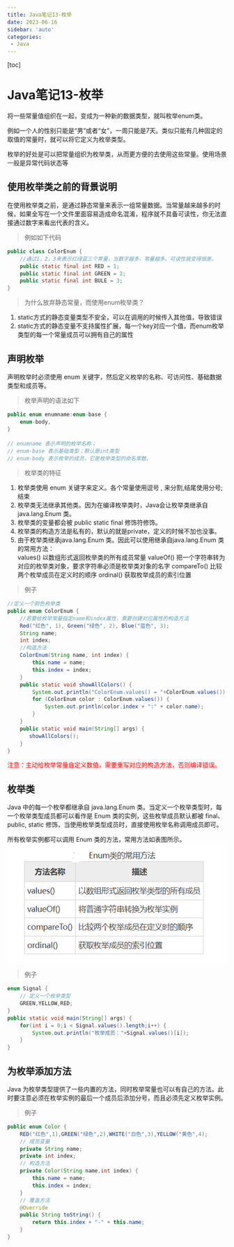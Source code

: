 ```yaml
---
title: Java笔记13-枚举
date: 2023-06-16
sidebar: 'auto'
categories: 
 - Java
---
```


[toc]

# Java笔记13-枚举

将一些常量值组织在一起，变成为一种新的数据类型，就叫枚举enum类。

例如一个人的性别只能是“男”或者“女”，一周只能是7天。类似只能有几种固定的取值的常量时，就可以将它定义为枚举类型。

枚举的好处是可以把常量组织为枚举类，从而更方便的去使用这些常量。使用场景一般是异常代码状态等

## 使用枚举类之前的背景说明

在使用枚举类之前，是通过静态常量来表示一组常量数据。当常量越来越多的时候，如果全写在一个文件里面容易造成命名混淆，程序就不具备可读性，你无法直接通过数字来看出代表的含义。

> 例如如下代码
```java
public class ColorEnum {
    //通过1，2，3来表示红绿蓝三个常量，当数字越多，常量越多。可读性就变得很差。
    public static final int RED = 1;
    public static final int GREEN = 2;
    public static final int BULE = 3;
}
```

> 为什么放弃静态常量，而使用enum枚举类？
1. static方式的静态变量类型不安全，可以在调用的时候传入其他值，导致错误
2. static方式的静态变量不支持属性扩展，每一个key对应一个值，而enum枚举类型的每一个常量成员可以拥有自己的属性

## 声明枚举

声明枚举时必须使用 enum 关键字，然后定义枚举的名称、可访问性、基础数据类型和成员等。

> 枚举声明的语法如下
```java
public enum enumname:enum-base {
    enum-body,
}

// enumname 表示声明的枚举名称；
// enum-base 表示基础类型；默认是int类型
// enum-body 表示枚举的成员，它是枚举类型的命名常数。
```

> 枚举类的特征
1. 枚举类使用 enum 关键字来定义。各个常量使用逗号 , 来分割,结尾使用分号;结束
3. 枚举类无法继承其他类。因为在编译枚举类时，Java会让枚举类继承自 java.lang.Enum 类。
4. 枚举类的变量都会被 public static final 修饰符修饰。
5. 枚举类的构造方法是私有的，默认的就是private，定义的时候不加也没事。
6. 由于枚举类继承java.lang.Enum 类。因此可以使用继承自java.lang.Enum 类的常用方法：    
    values()	以数组形式返回枚举类的所有成员常量
    valueOf()	把一个字符串转为对应的枚举类对象，要求字符串必须是枚举类对象的名字
    compareTo()	比较两个枚举成员在定义时的顺序
    ordinal()	获取枚举成员的索引位置

> 例子
```java
//定义一个颜色枚举类
public enum ColorEnum {
    //若要给枚举常量指定name和index属性，需要创建对应属性的构造方法
    Red("红色", 1), Green("绿色", 2), Blue("蓝色", 3);
    String name;
    int index;
    //构造方法
    ColorEnum(String name, int index) {
        this.name = name;
        this.index = index;
    }
    public static void showAllColors() {
        System.out.println("ColorEnum.values() = "+ColorEnum.values());
        for (ColorEnum color : ColorEnum.values()) {
            System.out.println(color.index + ":" + color.name);
        }
    }
    public static void main(String[] args) {
       showAllColors();
    }
}
```

<span style="color: red;">注意：主动给枚举常量自定义数值，需要重写对应的构造方法，否则编译错误。</span>

## 枚举类

Java 中的每一个枚举都继承自 java.lang.Enum 类。当定义一个枚举类型时，每一个枚举类型成员都可以看作是 Enum 类的实例，这些枚举成员默认都被 final、public, static 修饰，当使用枚举类型成员时，直接使用枚举名称调用成员即可。

所有枚举实例都可以调用 Enum 类的方法，常用方法如表图所示。
![java_20230629010100.png](../blog_img/java_20230629010100.png)

> 例子
```java
enum Signal {
    // 定义一个枚举类型
    GREEN,YELLOW,RED;
}
public static void main(String[] args) {
    for(int i = 0;i < Signal.values().length;i++) {
        System.out.println("枚举成员："+Signal.values()[i]);
    }
}
```

## 为枚举添加方法

Java 为枚举类型提供了一些内置的方法，同时枚举常量也可以有自己的方法。此时要注意必须在枚举实例的最后一个成员后添加分号，而且必须先定义枚举实例。

> 例子
```java
public enum Color {
    RED("红色",1),GREEN("绿色",2),WHITE("白色",3),YELLOW("黄色",4);
    // 成员变量
    private String name;
    private int index;
    // 构造方法
    private Color(String name,int index) {
        this.name = name;
        this.index = index;
    }
    // 覆盖方法
    @Override
    public String toString() {
        return this.index + "-" + this.name;
    }
}
```
